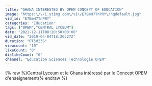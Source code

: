 ```yaml
---
title: "GHANA INTERESTED BY OPEM CONCEPT OF EDUCATION"
image: "https:\/\/i.ytimg.com\/vi\/E7EmH7TnPRY\/hqdefault.jpg"
vid_id: "E7EmH7TnPRY"
categories: "Education"
tags: ["OPEM","CENTRAL LYCEUM"]
date: "2021-12-11T08:20:50+03:00"
vid_date: "2019-04-04T18:26:27Z"
duration: "PT5M23S"
viewcount: "10"
likeCount: "0"
dislikeCount: "0"
channel: "Education Sciences Technologie OPEM"
---
```

{% raw %}Central Lyceum et le Ghana intéressé par le Concept OPEM d'enseignement{% endraw %}
